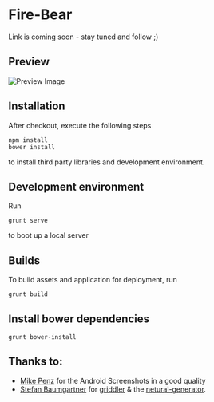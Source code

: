 # Fire-Bear
Link is coming soon - stay tuned and follow ;)

## Preview
![Preview Image](http://adtime.at/projects/github/fire-bear/images/fire-bear.jpg)

## Installation

After checkout, execute the following steps

```
npm install
bower install
```

to install third party libraries and development environment.

## Development environment

Run

```
grunt serve
```

to boot up a local server

## Builds

To build assets and application for deployment, run

```
grunt build
```

## Install bower dependencies

```
grunt bower-install
```

## Thanks to:
- [Mike Penz] for the Android Screenshots in a good quality
- [Stefan Baumgartner] for [griddler] & the [netural-generator].

[Mike Penz]:http://github.com/mikepenz/
[Stefan Baumgartner]:https://github.com/ddprrt/
[griddler]:https://github.com/ddprrt/griddler/
[netural-generator]:https://github.com/ddprrt/generator-netural/
